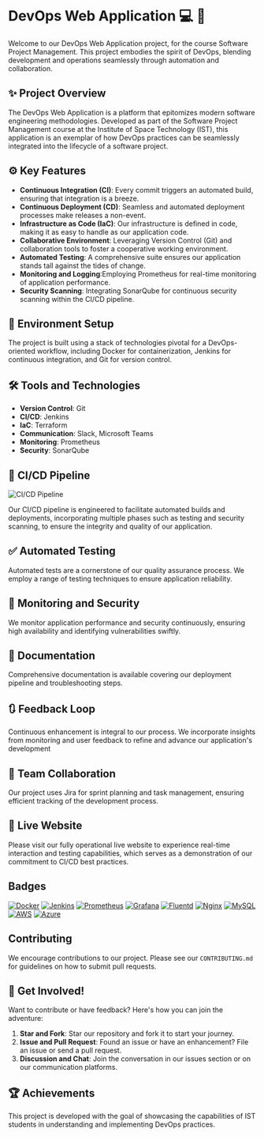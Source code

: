 # DevOps Web Application :computer: :rocket:

Welcome to our DevOps Web Application project, for the course Software Project Management. This project embodies the spirit of DevOps, blending development and operations seamlessly through automation and collaboration.

## :sparkles: Project Overview

The DevOps Web Application is a platform that epitomizes modern software engineering methodologies. Developed as part of the Software Project Management course at the Institute of Space Technology (IST), this application is an exemplar of how DevOps practices can be seamlessly integrated into the lifecycle of a software project.

## :gear: Key Features

- **Continuous Integration (CI)**: Every commit triggers an automated build, ensuring that integration is a breeze.
- **Continuous Deployment (CD)**: Seamless and automated deployment processes make releases a non-event.
- **Infrastructure as Code (IaC)**: Our infrastructure is defined in code, making it as easy to handle as our application code.
- **Collaborative Environment**: Leveraging Version Control (Git) and collaboration tools to foster a cooperative working environment.
- **Automated Testing**: A comprehensive suite ensures our application stands tall against the tides of change.
- **Monitoring and Logging**:Employing Prometheus for real-time monitoring of application performance.
- **Security Scanning**: Integrating SonarQube for continuous security scanning within the CI/CD pipeline.

## :wrench: Environment Setup

The project is built using a stack of technologies pivotal for a DevOps-oriented workflow, including Docker for containerization, Jenkins for continuous integration, and Git for version control.

## :hammer_and_wrench: Tools and Technologies

- **Version Control**: Git
- **CI/CD**: Jenkins
- **IaC**: Terraform
- **Communication**: Slack, Microsoft Teams
- **Monitoring**: Prometheus
- **Security**: SonarQube

## :test_tube: CI/CD Pipeline

![CI/CD Pipeline](https://via.placeholder.com/150)

Our CI/CD pipeline is engineered to facilitate automated builds and deployments, incorporating multiple phases such as testing and security scanning, to ensure the integrity and quality of our application.

## :white_check_mark: Automated Testing

Automated tests are a cornerstone of our quality assurance process. We employ a range of testing techniques to ensure application reliability.

## :closed_lock_with_key: Monitoring and Security

We monitor application performance and security continuously, ensuring high availability and identifying vulnerabilities swiftly.

## :memo: Documentation

Comprehensive documentation is available covering our deployment pipeline and troubleshooting steps.

## :arrows_clockwise: Feedback Loop

Continuous enhancement is integral to our process. We incorporate insights from monitoring and user feedback to refine and advance our application's development

## :busts_in_silhouette: Team Collaboration

Our project uses Jira for sprint planning and task management, ensuring efficient tracking of the development process.

## :satellite: Live Website

Please visit our fully operational live website to experience real-time interaction and testing capabilities, which serves as a demonstration of our commitment to CI/CD best practices.

## Badges

[![Docker](https://img.shields.io/badge/docker-container-blue)](https://www.docker.com/)
[![Jenkins](https://img.shields.io/badge/jenkins-CI/CD-blue)](https://www.jenkins.io/)
[![Prometheus](https://img.shields.io/badge/prometheus-monitoring-red)](https://prometheus.io/)
[![Grafana](https://img.shields.io/badge/grafana-analytics-orange)](https://grafana.com/)
[![Fluentd](https://img.shields.io/badge/fluentd-logging-blue)](https://www.fluentd.org/)
[![Nginx](https://img.shields.io/badge/nginx-webserver-green)](https://www.nginx.com/)
[![MySQL](https://img.shields.io/badge/mysql-database-lightgrey)](https://www.mysql.com/)
[![AWS](https://img.shields.io/badge/aws-cloud-orange)](https://aws.amazon.com/)
[![Azure](https://img.shields.io/badge/azure-cloud-blue)](https://azure.microsoft.com/)

## Contributing

We encourage contributions to our project. Please see our `CONTRIBUTING.md` for guidelines on how to submit pull requests.

## :star2: Get Involved!

Want to contribute or have feedback? Here's how you can join the adventure:

1. **Star and Fork**: Star our repository and fork it to start your journey.
2. **Issue and Pull Request**: Found an issue or have an enhancement? File an issue or send a pull request.
3. **Discussion and Chat**: Join the conversation in our issues section or on our communication platforms.

## :trophy: Achievements

This project is developed with the goal of showcasing the capabilities of IST students in understanding and implementing DevOps practices.

